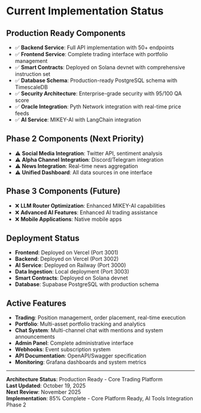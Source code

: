# Current Implementation Status

## Production Ready Components
- ✅ **Backend Service**: Full API implementation with 50+ endpoints
- ✅ **Frontend Service**: Complete trading interface with portfolio management
- ✅ **Smart Contracts**: Deployed on Solana devnet with comprehensive instruction set
- ✅ **Database Schema**: Production-ready PostgreSQL schema with TimescaleDB
- ✅ **Security Architecture**: Enterprise-grade security with 95/100 QA score
- ✅ **Oracle Integration**: Pyth Network integration with real-time price feeds
- ✅ **AI Service**: MIKEY-AI with LangChain integration

## Phase 2 Components (Next Priority)
- ⚠️ **Social Media Integration**: Twitter API, sentiment analysis
- ⚠️ **Alpha Channel Integration**: Discord/Telegram integration
- ⚠️ **News Integration**: Real-time news aggregation
- ⚠️ **Unified Dashboard**: All data sources in one interface

## Phase 3 Components (Future)
- ❌ **LLM Router Optimization**: Enhanced MIKEY-AI capabilities
- ❌ **Advanced AI Features**: Enhanced AI trading assistance
- ❌ **Mobile Applications**: Native mobile apps

## Deployment Status
- **Frontend**: Deployed on Vercel (Port 3001)
- **Backend**: Deployed on Vercel (Port 3002)
- **AI Service**: Deployed on Railway (Port 3000)
- **Data Ingestion**: Local deployment (Port 3003)
- **Smart Contracts**: Deployed on Solana devnet
- **Database**: Supabase PostgreSQL with production schema

## Active Features
- **Trading**: Position management, order placement, real-time execution
- **Portfolio**: Multi-asset portfolio tracking and analytics
- **Chat System**: Multi-channel chat with mentions and system announcements
- **Admin Panel**: Complete administrative interface
- **Webhooks**: Event subscription system
- **API Documentation**: OpenAPI/Swagger specification
- **Monitoring**: Grafana dashboards and system metrics

---

**Architecture Status**: Production Ready - Core Trading Platform  
**Last Updated**: October 19, 2025  
**Next Review**: November 2025  
**Implementation**: 85% Complete - Core Platform Ready, AI Tools Integration Phase 2
